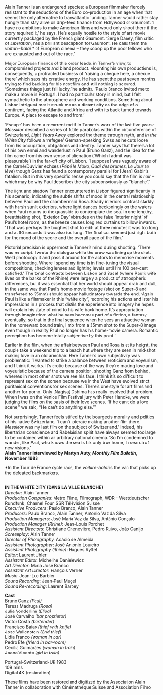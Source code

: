 
Alain Tanner is an endangered species: a European filmmaker fiercely resistant to the seductions of the Euro co-production in an age when that seems the only alternative to transatlantic funding. Tanner would rather stay hungry than stay alive on drip-feed finance from Hollywood or Gaumont. ‘I have no ambitions to make American films and would only shoot there if the story required it,’ he says. He’s equally hostile to the style of art movie currently packaged by the French giant Gaumont. ‘Serge Daney, film critic of _Libération_, has a brilliant description for Gaumont. He calls them the _voiture-balai_ * of European cinema – they scoop up the poor fellows who are exhausted and out of the race.’

Major European finance of this order leads, in Tanner’s view, to compromised projects and bland product. Mounting his own productions is, consequently, a protracted business of ‘raising a cheque here, a cheque there’ which saps his creative energy. He has spent the past seven months trying to find backing for his next film and still nothing is secured. ‘Sometimes things just fall lucky,’ he admits. ‘Paulo Branco invited me to make a movie in Portugal. I had no particular story in mind, but I felt sympathetic to the atmosphere and working conditions. Something about Lisbon intrigued me: it struck me as a distant city on the edge of a continent, facing the Atlantic and Africa and with its back turned towards Europe. A place to escape to and from.’

‘Escape’ has been a recurrent motif in Tanner’s work of the last five years: _Messidor_ described a series of futile parabolas within the circumference of Switzerland, _Light Years Away_ explored the theme through myth, and _In the White City_ follows a ‘refugee’ German-speaking Swiss as he cuts loose from his occupation, obligations and identity. Tanner says that there’s a lot of his own ennui and wanderlust in Paul (Bruno Ganz), and the idea for the film came from his own sense of alienation (‘Which I admit was pleasurable’) in the far-off city of Lisbon. ‘I suppose I was vaguely aware of the Carné/Duvivier echoes (_Pépé le Moko_, _Quai des brumes_, _Le Jour se lève_) though Ganz has found a contemporary parallel for [Jean] Gabin’s fatalism. But in this very specific sense you could say that the film is _noir_ – which may be why Paul describes the city subconsciously as “blanche”.’

The light and shadow Tanner encountered in Lisbon figured significantly in his scenario, indicating the subtle shifts of mood in the central relationship between Paul and the chambermaid Rosa. Shady interiors contrast starkly with harsh sunlit exteriors, where light dances beckoningly on the waters when Paul returns to the quayside to contemplate the sea. In one lengthy, breathtaking shot, ‘Exterior Day’ obtrudes on the false ‘interior night’ of Paul’s hotel room, as the breeze causes long red curtains to billow inwards. ‘That was perhaps the toughest shot to edit: at three minutes it was too long and at 60 seconds it was also too long. The final cut seemed just right both for the mood of the scene and the overall pace of the film.’

Pictorial precision is uppermost in Tanner’s mind during shooting: ‘There was no script. I wrote the dialogue while the crew was lining up the shot. We’d photocopy it and pass it around for the actors to memorise moments before shooting. Where I spend my time is in fine-tuning the visual compositions, checking lenses and lighting levels until I’m 100 per-cent satisfied.’ The tonal contrasts between Lisbon and Basel (where Paul’s wife lives on the banks of the Rhine) were largely a product of atmospheric differences, but it was essential that her world should appear drab and dull, in the same way that Paul’s home-movie footage (shot on Super-8 and transferred to 35mm) should appear hallucinatory towards the end. ‘Again Paul is like a filmmaker in this “white city”, recording his actions and later his impressions in a process that distils the experience into imagery he hopes will explain his state of mind to his wife back home. It’s appropriation through imagination: what he sees becomes part of a fiction, a fantasy eventually, so that in the final sequence when he sees an attractive woman in the homeward bound train, I mix from a 35mm shot to the Super-8 image even though in reality Paul no longer has his home-movie camera. Romantic perception has become totally subjective by this point.’

Earlier in the film, when the affair between Paul and Rosa is at its height, the couple take a weekend trip to a beach hut where they are seen in mid-shot making love in an old armchair. Here Tanner’s own subjectivity was problematic: ‘I wanted to strike a balance between eroticism and voyeurism, and I think it works. It’s erotic because of the way they’re making love and voyeuristic because of the camera position, shooting Ganz from behind, whereas in most other shots we see his face. I think it’s so difficult to represent sex on the screen because we in the West have evolved strict puritanical conventions for sex scenes. There’s one style for art films and another for porno. Only [Nagisa] Oshima has really resolved that problem. When I was on the Venice Film Festival jury with Peter Handke, we were judging the films on the basis of their love scenes. “If he can’t do a love scene,” we said, “He can’t do anything else.”’

Not surprisingly, Tanner feels stifled by the bourgeois morality and politics of his native Switzerland. ‘I can’t tolerate making another film there. _Messidor_ was my last film on the subject of Switzerland.’ Indeed, his libertarian conscience and Rabelaisian spirit have always seemed too large to be contained within an arbitrary national cinema. ‘So I’m condemned to wander, like Paul, who knows the sea is his only true home, in search of new visions.’  
**Alain Tanner interviewed by Martyn Auty, _Monthly Film Bulletin_, November 1983**

*In the Tour de France cycle race, the _voiture-balai_ is the van that picks up the defeated backmarkers.
<br><br>

**IN THE WHITE CITY (DANS LA VILLE BLANCHE)**  
_Director_: Alain Tanner  
_Production Companies_: Metro Filme, Filmograph, WDR - Westdeutscher Rundfunk, Channel Four, SSR Télévision Suisse  
_Executive Producers_: Paulo Branco, Alain Tanner  
_Producers_: Paulo Branco, Alain Tanner,  Antonio Vaz da Silva  
_Production Managers_: José Maria Vaz da Silva, António Gonçalo  
_Production Manager (Rhine)_: Jean-Louis Porchet  
_Assistant Directors_: Christiane Chenevière,  Pedro Ruivo, João Canijo  
_Screenplay_: Alain Tanner  
_Director of Photography_: Acácio de Almeida  
_Assistant Photographer_: José Antonio Loureiro  
_Assistant Photography (Rhine)_: Hugues Ryffel  
_Editor_: Laurent Uhler  
_Assistant Editor_: Micheline Danielewicz  
_Art Director_: Maria José Branco  
_Assistant Art Director_: François Verrier  
_Music_: Jean-Luc Barbier  
_Sound Recording_: Jean-Paul Mugel  
_Sound Re-recording_: Laurent Barbey

**Cast**  
Bruno Ganz _(Paul)_  
Teresa Madruga _(Rosa)_  
Julia Vonderlinn _(Elisa)_  
José Carvalho _(bar proprietor)_  
Victor Costa _(bartender)_  
Francisco Baiao _(thief with knife)_  
Jose Wallenstein _(2nd thief)_  
Lidia Franco _(woman in bar)_  
Pedro Efe _(friend in bar-room)_  
Cecilia Guimarães _(woman in train)_  
Joana Vicente _(girl in train)_

Portugal-Switzerland-UK 1983  
109 mins  
Digital 4K (restoration)

These films have been restored and digitized by  the Association Alain Tanner in collaboration with Cinémathèque Suisse and Association Filmo
<br><br>
<!--stackedit_data:
eyJoaXN0b3J5IjpbNzU2ODMyNDIxXX0=
-->